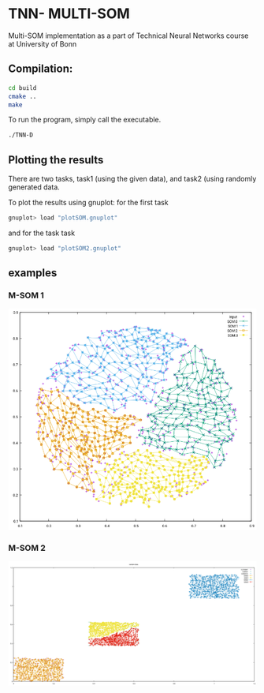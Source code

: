 # TNN- MULTI-SOM
Multi-SOM implementation as a part of Technical Neural Networks course at University of Bonn

## Compilation:
```sh
cd build
cmake ..
make
```

To run the program, simply call the executable.
```sh
./TNN-D
```

## Plotting the results
There are two tasks, task1 (using the given data), and task2 (using randomly generated data.

To plot the results using gnuplot:
for the first task
```sh
gnuplot> load "plotSOM.gnuplot"
```
and for the task task
```sh
gnuplot> load "plotSOM2.gnuplot"
```
## examples
### M-SOM 1

![alt tag](./build/som.png)

### M-SOM 2

![alt tag](./build/som2.png)

